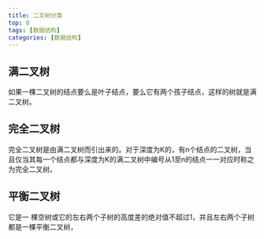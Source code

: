 ```yaml
---
title: 二叉树分类
top: 0 
tags: [数据结构]
categories: [数据结构]
---
```

## 满二叉树
   如果一棵二叉树的结点要么是叶子结点，要么它有两个孩子结点，这样的树就是满二叉树。
## 完全二叉树
   完全二叉树是由满二叉树而引出来的。对于深度为K的，有n个结点的二叉树，当且仅当其每一个结点都与深度为K的满二叉树中编号从1至n的结点一一对应时称之为完全二叉树。
## 平衡二叉树
   它是一 棵空树或它的左右两个子树的高度差的绝对值不超过1，并且左右两个子树都是一棵平衡二叉树，
